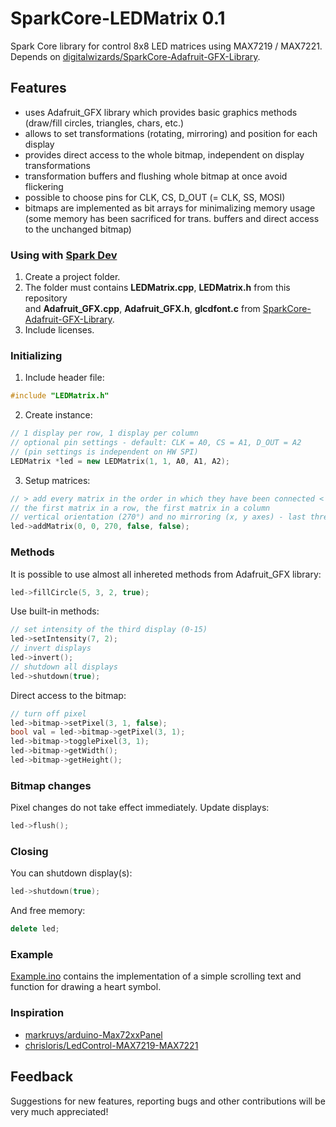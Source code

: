 # SparkCore-LEDMatrix 0.1
Spark Core library for control 8x8 LED matrices using MAX7219 / MAX7221.<br>
Depends on [digitalwizards/SparkCore-Adafruit-GFX-Library](https://github.com/digitalwizards/SparkCore-Adafruit-GFX-Library).

## Features
* uses Adafruit_GFX library which provides basic graphics methods<br>
(draw/fill circles, triangles, chars, etc.)
* allows to set transformations (rotating, mirroring) and position for each display
* provides direct access to the whole bitmap, independent on display transformations
* transformation buffers and flushing whole bitmap at once avoid flickering
* possible to choose pins for CLK, CS, D_OUT (= CLK, SS, MOSI)
* bitmaps are implemented as bit arrays for minimalizing memory usage<br>
(some memory has been sacrificed for trans. buffers and direct access to the unchanged bitmap)

### Using with [Spark Dev](https://www.spark.io/dev)
1. Create a project folder.
2. The folder must contains **LEDMatrix.cpp**, **LEDMatrix.h** from this repository<br>
and **Adafruit_GFX.cpp**, **Adafruit_GFX.h**, **glcdfont.c** from [SparkCore-Adafruit-GFX-Library](https://github.com/digitalwizards/SparkCore-Adafruit-GFX-Library).
3. Include licenses.

### Initializing
1) Include header file:
```C++
#include "LEDMatrix.h"
```
2) Create instance:
```C++
// 1 display per row, 1 display per column
// optional pin settings - default: CLK = A0, CS = A1, D_OUT = A2
// (pin settings is independent on HW SPI)
LEDMatrix *led = new LEDMatrix(1, 1, A0, A1, A2);
```
3) Setup matrices:
```C++
// > add every matrix in the order in which they have been connected <
// the first matrix in a row, the first matrix in a column
// vertical orientation (270°) and no mirroring (x, y axes) - last three args optional
led->addMatrix(0, 0, 270, false, false);
```

### Methods
It is possible to use almost all inhereted methods from Adafruit_GFX library:
```C++
led->fillCircle(5, 3, 2, true);
```
Use built-in methods:
```C++
// set intensity of the third display (0-15)  
led->setIntensity(7, 2);
// invert displays
led->invert();
// shutdown all displays
led->shutdown(true);
```
Direct access to the bitmap:
```C++
// turn off pixel
led->bitmap->setPixel(3, 1, false);
bool val = led->bitmap->getPixel(3, 1);
led->bitmap->togglePixel(3, 1);
led->bitmap->getWidth();
led->bitmap->getHeight();
```

### Bitmap changes
Pixel changes do not take effect immediately. Update displays:
```C++
led->flush();
```

### Closing
You can shutdown display(s):
```C++
led->shutdown(true);
```
And free memory:
```C++
delete led;
```

### Example
[Example.ino](Example.ino) contains the implementation of a simple scrolling text and function for drawing a heart symbol.

### Inspiration
* [markruys/arduino-Max72xxPanel](https://github.com/markruys/arduino-Max72xxPanel)
* [chrisloris/LedControl-MAX7219-MAX7221](https://github.com/chrisloris/LedControl-MAX7219-MAX7221)

## Feedback
Suggestions for new features, reporting bugs and other contributions will be very much appreciated!
